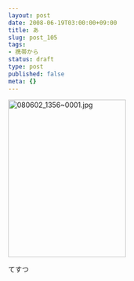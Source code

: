 ```yaml
---
layout: post
date: 2008-06-19T03:00:00+09:00
title: あ
slug: post_105
tags:
- 携帯から
status: draft
type: post
published: false
meta: {}
---
```

<div class="moblogkun-entry">
<img src="/images/uploads/20080619_485a323661be2.jpg" width="240" height="320" alt="080602_1356~0001.jpg" />
<p>てすつ<br />
</p>
</div>
